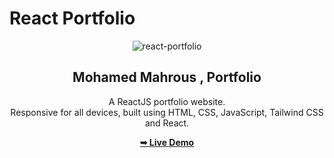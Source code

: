 # React Portfolio

<div align="center">
  
  ![react-portfolio](https://res.cloudinary.com/dcqttctnu/image/upload/v1694865990/Screenshot_from_2023-09-16_14-42-44_r0xcyh.png)

  <h2 align="center">Mohamed Mahrous , Portfolio</h2>

A ReactJS portfolio website. <br />Responsive for all devices, built using HTML, CSS, JavaScript, Tailwind CSS and React.

<a href="https://mohamed0690.github.io/porofolio"><strong>➥ Live Demo</strong></a>

</div>
